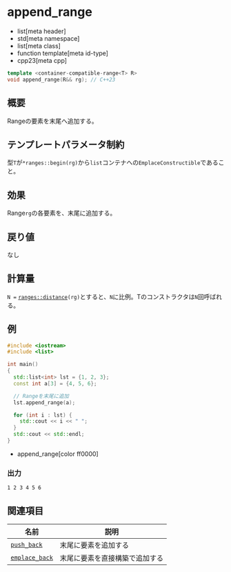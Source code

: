 # append_range
* list[meta header]
* std[meta namespace]
* list[meta class]
* function template[meta id-type]
* cpp23[meta cpp]

```cpp
template <container-compatible-range<T> R>
void append_range(R&& rg); // C++23
```

## 概要
Rangeの要素を末尾へ追加する。


## テンプレートパラメータ制約
型`T`が`*ranges::begin(rg)`から`list`コンテナへの`EmplaceConstructible`であること。


## 効果
Range`rg`の各要素を、末尾に追加する。


## 戻り値
なし


## 計算量
`N =` [`ranges::distance`](../../iterator/ranges_distance.md)`(rg)`とすると、`N`に比例。Tのコンストラクタは`N`回呼ばれる。


## 例
```cpp example
#include <iostream>
#include <list>

int main()
{
  std::list<int> lst = {1, 2, 3};
  const int a[3] = {4, 5, 6};

  // Rangeを末尾に追加
  lst.append_range(a);

  for (int i : lst) {
    std::cout << i << " ";
  }
  std::cout << std::endl;
}
```
* append_range[color ff0000]

### 出力
```
1 2 3 4 5 6 
```


## 関連項目

| 名前                                      | 説明                  |
|-------------------------------------------|----------------------|
| [`push_back`](push_back.md)               | 末尾に要素を追加する         |
| [`emplace_back`](emplace_back.md)         | 末尾に要素を直接構築で追加する |
